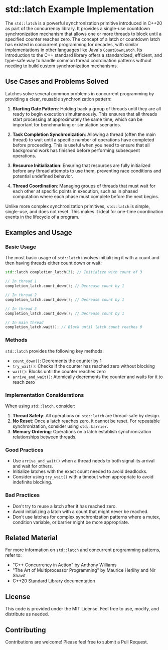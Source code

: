 # std::latch Example Implementation

The `std::latch` is a powerful synchronization primitive introduced in C++20 as part of the concurrency library. It provides a
single-use countdown synchronization mechanism that allows one or more threads to block until a specified counter reaches zero. The
concept of a latch or countdown latch has existed in concurrent programming for decades, with similar implementations in other
languages like Java's `CountDownLatch`. Its introduction to the C++ standard library offers a standardized, efficient, and
type-safe way to handle common thread coordination patterns without needing to build custom synchronization mechanisms.

## Use Cases and Problems Solved

Latches solve several common problems in concurrent programming by providing a clear, reusable synchronization pattern:

1. **Starting Gate Pattern**: Holding back a group of threads until they are all ready to begin execution simultaneously. This ensures
   that all threads start processing at approximately the same time, which can be important for benchmarking or simulation scenarios.

2. **Task Completion Synchronization**: Allowing a thread (often the main thread) to wait until a specific number of operations have
   completed before proceeding. This is useful when you need to ensure that all background work has finished before performing
   subsequent operations.

3. **Resource Initialization**: Ensuring that resources are fully initialized before any thread attempts to use them, preventing race
   conditions and potential undefined behavior.

4. **Thread Coordination**: Managing groups of threads that must wait for each other at specific points in execution, such as in
   phased computation where each phase must complete before the next begins.

Unlike more complex synchronization primitives, `std::latch` is simple, single-use, and does not reset. This makes it ideal for
one-time coordination events in the lifecycle of a program.

## Examples and Usage

### Basic Usage

The most basic usage of `std::latch` involves initializing it with a count and then having threads either count down or wait:

```cpp
std::latch completion_latch(3); // Initialize with count of 3

// In thread 1
completion_latch.count_down(); // Decrease count by 1

// In thread 2
completion_latch.count_down(); // Decrease count by 1

// In thread 3
completion_latch.count_down(); // Decrease count by 1

// In main thread
completion_latch.wait(); // Block until latch count reaches 0
```

### Methods

`std::latch` provides the following key methods:

- `count_down()`: Decrements the counter by 1
- `try_wait()`: Checks if the counter has reached zero without blocking
- `wait()`: Blocks until the counter reaches zero
- `arrive_and_wait()`: Atomically decrements the counter and waits for it to reach zero

### Implementation Considerations

When using `std::latch`, consider:

1. **Thread Safety**: All operations on `std::latch` are thread-safe by design.
2. **No Reset**: Once a latch reaches zero, it cannot be reset. For repeatable synchronization, consider using `std::barrier`.
3. **Memory Ordering**: Operations on a latch establish synchronization relationships between threads.

### Good Practices

- Use `arrive_and_wait()` when a thread needs to both signal its arrival and wait for others.
- Initialize latches with the exact count needed to avoid deadlocks.
- Consider using `try_wait()` with a timeout when appropriate to avoid indefinite blocking.

### Bad Practices

- Don't try to reuse a latch after it has reached zero.
- Avoid initializing a latch with a count that might never be reached.
- Don't use latches for complex synchronization patterns where a mutex, condition variable, or barrier might be more appropriate.

## Related Material

For more information on `std::latch` and concurrent programming patterns, refer to:

- "C++ Concurrency in Action" by Anthony Williams
- "The Art of Multiprocessor Programming" by Maurice Herlihy and Nir Shavit
- C++20 Standard Library documentation

## License

This code is provided under the MIT License. Feel free to use, modify, and distribute as needed.

## Contributing

Contributions are welcome! Please feel free to submit a Pull Request.